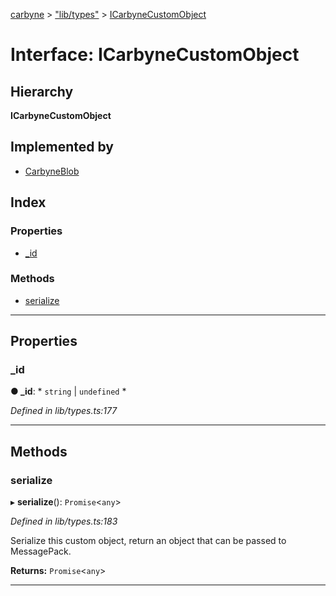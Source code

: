 [carbyne](../README.md) > ["lib/types"](../modules/_lib_types_.md) > [ICarbyneCustomObject](../interfaces/_lib_types_.icarbynecustomobject.md)

# Interface: ICarbyneCustomObject

## Hierarchy

**ICarbyneCustomObject**

## Implemented by

* [CarbyneBlob](../classes/_lib_blob_.carbyneblob.md)

## Index

### Properties

* [_id](_lib_types_.icarbynecustomobject.md#_id)

### Methods

* [serialize](_lib_types_.icarbynecustomobject.md#serialize)

---

## Properties

<a id="_id"></a>

###  _id

**● _id**: * `string` &#124; `undefined`
*

*Defined in lib/types.ts:177*

___

## Methods

<a id="serialize"></a>

###  serialize

▸ **serialize**(): `Promise`<`any`>

*Defined in lib/types.ts:183*

Serialize this custom object, return an object that can be passed to MessagePack.

**Returns:** `Promise`<`any`>

___

